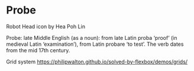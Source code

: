 # Probe

Robot Head icon by Hea Poh Lin

Probe: late Middle English (as a noun): from late Latin proba ‘proof’ (in medieval Latin ‘examination’), from Latin probare ‘to test’. The verb dates from the mid 17th century.

Grid system https://philipwalton.github.io/solved-by-flexbox/demos/grids/
